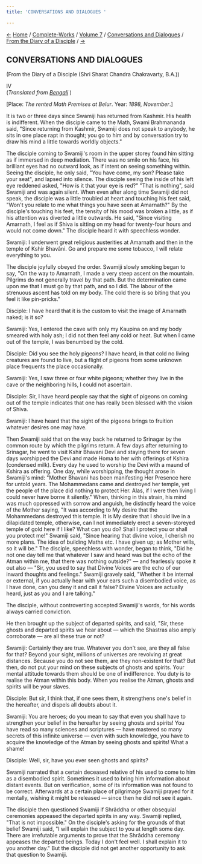 ```yaml
---
title: 'CONVERSATIONS AND DIALOGUES '

---
```

<div>

[←](scc_iii.htm) [Home](../../../../index.htm) /
[Complete-Works](../../../complete_works.htm) / [Volume
7](../../volume_7_contents.htm) / [Conversations and
Dialogues](../conversations_and_dialogues_contents.htm) / [From the
Diary of a Disciple](from_the_diary_of_a_disciple_contents.htm)
/ [→](scc_v.htm)

  

## CONVERSATIONS AND DIALOGUES

(From the Diary of a Disciple (Shri Sharat Chandra Chakravarty, B.A.))

IV  
(*Translated from [Bengali](swami_shishya_15e7_04.pdf)* )

\[Place: *The rented Math Premises at Belur*. Year: *1898, November*.\]

It is two or three days since Swamiji has returned from Kashmir. His
health is indifferent. When the disciple came to the Math, Swami
Brahmananda said, "Since returning from Kashmir, Swamiji does not speak
to anybody, he sits in one place rapt in thought; you go to him and by
conversation try to draw his mind a little towards worldly objects."

The disciple coming to Swamiji's room in the upper storey found him
sitting as if immersed in deep mediation. There was no smile on his
face, his brilliant eyes had no outward look, as if intent on seeing
something within. Seeing the disciple, he only said, "You have come, my
son? Please take your seat", and lapsed into silence. The disciple
seeing the inside of his left eye reddened asked, "How is it that your
eye is red?" "That is nothing", said Swamiji and was again silent. When
even after along time Swamiji did not speak, the disciple was a little
troubled at heart and touching his feet said, "Won't you relate to me
what things you have seen at Amarnath?" By the disciple's touching his
feet, the tensity of his mood was broken a little, as if his attention
was diverted a little outwards. He said, "Since visiting Amarnath, I
feel as if Shiva is sitting on my head for twenty-four hours and would
not come down." The disciple heard it with speechless wonder.

Swamiji: I underwent great religious austerities at Amarnath and then in
the temple of Kshir Bhavâni. Go and prepare me some tobacco, I will
relate everything to you.

The disciple joyfully obeyed the order. Swamiji slowly smoking began to
say, "On the way to Amarnath, I made a very steep ascent on the
mountain. Pilgrims do not generally travel by that path. But the
determination came upon me that I must go by that path, and so I did.
The labour of the strenuous ascent has told on my body. The cold there
is so biting that you feel it like pin-pricks."

Disciple: I have heard that it is the custom to visit the image of
Amarnath naked; is it so?

Swamiji: Yes, I entered the cave with only my Kaupina on and my body
smeared with holy ash; I did not then feel any cold or heat. But when I
came out of the temple, I was benumbed by the cold.

Disciple: Did you see the holy pigeons? I have heard, in that cold no
living creatures are found to live, but a flight of pigeons from some
unknown place frequents the place occasionally.

Swamiji: Yes, I saw three or four white pigeons; whether they live in
the cave or the neighboring hills, I could not ascertain.

Disciple: Sir, I have heard people say that the sight of pigeons on
coming out of the temple indicates that one has really been blessed with
the vision of Shiva.

Swamiji: I have heard that the sight of the pigeons brings to fruition
whatever desires one may have.

Then Swamiji said that on the way back he returned to Srinagar by the
common route by which the pilgrims return. A few days after returning to
Srinagar, he went to visit Kshir Bhavani Devi and staying there for
seven days worshipped the Devi and made Homa to her with offerings of
Kshira (condensed milk). Every day he used to worship the Devi with a
maund of Kshira as offering. One day, while worshipping, the thought
arose in Swamiji's mind: "Mother Bhavani has been manifesting Her
Presence here for untold years. The Mohammedans came and destroyed her
temple, yet the people of the place did nothing to protect Her. Alas, if
I were then living I could never have borne it silently." When, thinking
in this strain, his mind was much oppressed with sorrow and anguish, he
distinctly heard the voice of the Mother saying, "It was according to My
desire that the Mohammedans destroyed this temple. It is My desire that
I should live in a dilapidated temple, otherwise, can I not immediately
erect a seven-storeyed temple of gold here if I like? What can you do?
Shall I protect you or shall you protect me!" Swamiji said, "Since
hearing that divine voice, I cherish no more plans. The idea of building
Maths etc. I have given up; as Mother wills, so it will be." The
disciple, speechless with wonder, began to think, "Did he not one day
tell me that whatever I saw and heard was but the echo of the Atman
within me, that there was nothing outside?" — and fearlessly spoke it
out also — "Sir, you used to say that Divine Voices are the echo of our
inward thoughts and feelings." Swamiji gravely said, "Whether it be
internal or external, if you actually hear with your ears such a
disembodied voice, as I have done, can you deny it and call it false?
Divine Voices are actually heard, just as you and I are talking."

The disciple, without controverting accepted Swamiji's words, for his
words always carried conviction.

He then brought up the subject of departed spirits, and said, "Sir,
these ghosts and departed spirits we hear about — which the Shastras
also amply corroborate — are all these true or not?

Swamiji: Certainly they are true. Whatever you don't see, are they all
false for that? Beyond your sight, millions of universes are revolving
at great distances. Because you do not see them, are they non-existent
for that? But then, do not put your mind on these subjects of ghosts and
spirits. Your mental attitude towards them should be one of
indifference. You duty is to realise the Atman within this body. When
you realise the Atman, ghosts and spirits will be your slaves.

Disciple: But sir, I think that, if one sees them, it strengthens one's
belief in the hereafter, and dispels all doubts about it.

Swamiji: You are heroes; do you mean to say that even you shall have to
strengthen your belief in the hereafter by seeing ghosts and spirits!
You have read so many sciences and scriptures — have mastered so many
secrets of this infinite universe — even with such knowledge, you have
to acquire the knowledge of the Atman by seeing ghosts and spirits! What
a shame!

Disciple: Well, sir, have you ever seen ghosts and spirits?

Swamiji narrated that a certain deceased relative of his used to come to
him as a disembodied spirit. Sometimes it used to bring him information
about distant events. But on verification, some of its information was
not found to be correct. Afterwards at a certain place of pilgrimage
Swamiji prayed for it mentally, wishing it might be released — since
then he did not see it again.

The disciple then questioned Swamiji if Shrâddha or other obsequial
ceremonies appeased the departed spirits in any way. Swamiji replied,
"That is not impossible." On the disciple's asking for the grounds of
that belief Swamiji said, "I will explain the subject to you at length
some day. There are irrefutable arguments to prove that the Shrâddha
ceremony appeases the departed beings. Today I don't feel well. I shall
explain it to you another day." But the disciple did not get another
opportunity to ask that question to Swamiji.

</div>
